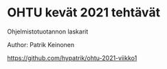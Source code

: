 # OHTU kevät 2021 tehtävät
Ohjelmistotuotannon laskarit

Author: Patrik Keinonen

https://github.com/hypatrik/ohtu-2021-viikko1